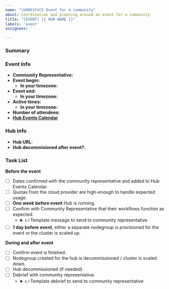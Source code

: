 ```yaml
---
name: "\U0001F4C5 Event for a community"
about: Coordination and planning around an event for a community
title: "[EVENT] {{ HUB NAME }}"
labels: 'event'
assignees: ''

---
```


### Summary

<!-- Please provide a short, one-sentence summary about this event. -->

### Event Info

<!-- Get this information from the community representative. -->

- **Community Representative:** <!-- The GitHub ID of the current representative for the Hub and Community, e.g. @octocat -->
- **Event begin:** <!-- The date that the event will start. -->
  - **In your timezone:** <!-- Add an https://arewemeetingyet.com/ link or similar so team members can translate to their timezone -->
- **Event end:** <!-- The date that the event will end. -->
  - **In your timezone:** <!-- Add an https://arewemeetingyet.com/ link or similar so team members can translate to their timezone -->
- **Active times:** <!-- What hours of the day will participants be active? (e.g., 5am - 5pm US/Pacific) -->
  - **In your timezone:** <!-- Add an https://arewemeetingyet.com/ link or similar so team members can translate to their timezone -->
- **Number of attendees:** <!-- How many attendees should we expect simultaneously each day. -->
- [**Hub Events Calendar**](https://calendar.google.com/calendar/u/2?cid=Y19rdDg0c2g3YW5tMHNsb2NqczJzdTNqdnNvY0Bncm91cC5jYWxlbmRhci5nb29nbGUuY29t)

### Hub info

- **Hub URL**: <!-- The URL of the hub that will be used for the event -->
- **Hub decommisioned after event?**: <!-- Will this hub be decommissioned after the event is over? -->

### Task List

**Before the event**

- [ ] Dates confirmed with the community representative and added to Hub Events Calendar.
- [ ] Quotas from the cloud provider are high-enough to handle expected usage.
- [ ] **One week before event** Hub is running.
- [ ] Confirm with Community Representative that their workflows function as expected.
  - <details>
    <summary>👉Template message to send to community representative</summary>
    
    ```
    Hey {{ COMMUNITY REPRESENTATIVE }}, the date of your event is getting close!
    
    Could you please confirm that your hub environment is ready-to-go, and matches your hub's infrastructure setup, by ensuring the following things:
    - [ ] Confirm that the "Event Info" above is correct
    - [ ] On your hub: log-in and authentication works as-expected
    - [ ] `nbgitpuller` links you intend to use resolve properly
    - [ ] Your notebooks and content run as-expected
    ```
    
    </details>  
- [ ] **1 day before event**, either a separate nodegroup is provisioned for the event or the cluster is scaled up.

**During and after event**

- [ ] Confirm event is finished.
- [ ] Nodegroup created for the hub is decommissioned / cluster is scaled down.
- [ ] Hub decommissioned (if needed).
- [ ] Debrief with community representative.
  - <details>
    <summary>👉Template debrief to send to community representative</summary>
      
     ```
     Hey {{ COMMUNITY REPRESENTATIVE }}, your event appears to be over 🎉
     
     We hope that your hub worked out well for you! We are trying to understand where we can improve our hub infrastructure and setup around events, and would love any feedback that you're willing to give. Would you mind answering the following questions? If not, just let us know and that is no problem!
  
     - Did the infrastructure behave as expected?
     - Anything that was confusing or could be improved?
     - Any extra functionality you wish you would have had?
     - Could you share a story about how you used the hub?

     - Any other feedback that you'd like to share?
     
     ```

    </details>  
